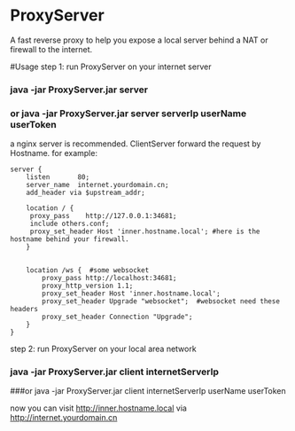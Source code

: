 # ProxyServer
A fast reverse proxy to help you expose a local server behind a NAT or firewall to the internet.

#Usage
step 1:
run ProxyServer on your internet server

### java -jar ProxyServer.jar server
### or java -jar ProxyServer.jar server serverIp userName userToken


a nginx server is recommended.
ClientServer forward the request by Hostname.
for example:

    server {
        listen       80;
        server_name  internet.yourdomain.cn;
        add_header via $upstream_addr;

        location / {
	     proxy_pass    http://127.0.0.1:34681;
         include others.conf;
	     proxy_set_header Host 'inner.hostname.local'; #here is the hostname behind your firewall.
        }


        location /ws {  #some websocket
        	proxy_pass http://localhost:34681;
        	proxy_http_version 1.1;
		    proxy_set_header Host 'inner.hostname.local';
        	proxy_set_header Upgrade "websocket";  #websocket need these headers
        	proxy_set_header Connection "Upgrade";
        }
    }


step 2:
run ProxyServer on your local area network
###    java -jar ProxyServer.jar client internetServerIp
###or java -jar ProxyServer.jar client internetServerIp userName userToken

now you can visit http://inner.hostname.local via http://internet.yourdomain.cn